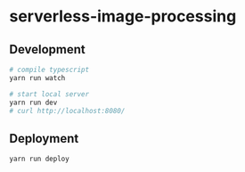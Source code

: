# serverless-image-processing
## Development
```sh
# compile typescript
yarn run watch

# start local server
yarn run dev
# curl http://localhost:8080/
```

## Deployment
```sh
yarn run deploy
```